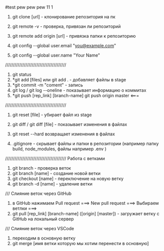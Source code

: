 #test pew pew pew 11 1

1. git clone [url] - клонирование репозитория на пк
2. git remote -v - проверка, привязан ли репозиторий
3. git remote add origin [url] - привязка папки к репозиторию

4. git config --global user.email "you@example.com"
5. git config --global user.name "Your Name"

///////////////////////////////////////

1. git status
2. \*git add [files] или git add . - добавляет файлы в stage
3. \*git commit -m "coment" - запись
4. git log / git log --oneline - показывает информацию о коммитах
5. \*git push [rep_link] [branch-name]
   git push origin master <===

///////////////////////////////////////

1. git reset [file] - убирает файл из stage
2. git diff / git diff [file] - показывает изменения в файлах
3. git reset --hard возвращает изменения в файлах

4. .gitignore - скрывает файлы и папки в репозитории (например папку build, node_modules, файлы например .env )

/////////////////////////////////////// Работа с ветками

1. git branch - проверка веток
2. git branch [name] - создание новой ветки
3. git checkout [name] - переключение на новую ветку
4. git branch -d [name] - удаление ветки

/// Cлияние веток через GitHub

1.  в GitHub нажимаем Pull request ===> New pull request ===> Выбираем ветлки ===>
2.  git pull [rep_link] [branch-name] ([origin] [master]) - загружает ветку с GitHub на локальный сервер

/// Слияние веток через VSCode

1.  переходим в основную ветку
1.  git merge [имя ветки которую мы хотим перенести в основную]
